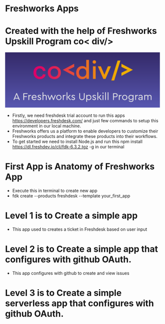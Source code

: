 # Freshworks Apps
# Created with the help of Freshworks Upskill Program co< div/>
![](https://github.com/AyeshaKulsum/freshworksApps/blob/master/pictures/freshworksUpskillProgram.png)
- Firstly, we need freshdesk trial account to run this apps https://developers.freshdesk.com/
and just few commands to setup this environment in our local machine.
- Freshworks offers us a platform to enable developers to customize their Freshworks products and integrate these products into their workflows. 
- To get started we need to install Node.js
and run this npm install https://dl.freshdev.io/cli/fdk-6.3.2.tgz -g in our terminal

# First App is Anatomy of Freshworks App
- Execute this in terminal to create new app
- fdk create --products freshdesk --template your_first_app

# Level 1 is to Create a simple app 
- This app used to creates a ticket in Freshdesk based on user input

# Level 2 is to Create a simple app that configures with github OAuth.
- This app configures with github to create and view issues

# Level 3 is to Create a simple serverless app that configures with github OAuth.
